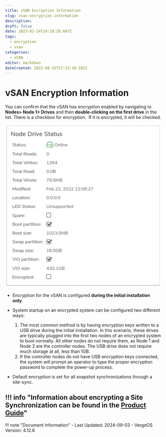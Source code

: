 ```yaml
---
title: vSAN Encryption Information
slug: vsan-encryption-information
description: 
draft: false
date: 2023-01-24T19:18:29.667Z
tags:
  - encryption
  - vsan
categories:
  - vSAN
editor: markdown
dateCreated: 2022-08-25T17:23:10.582Z
---
```


# vSAN Encryption Information

You can confirm that the vSAN has encryption enabled by navigating to **Nodes> Node 1> Drives** and then **double-clicking on the first drive** in the list. There is a checkbox for encryption.  If it is encrypted, it will be checked.

![encryption.png](/public/encryption.png)

- Encryption for the vSAN is configured **during the initial installation only**.

- System startup on an encrypted system can be configured two different ways:

   1.  The most common method is by having encryption keys written to a USB drive during the initial installation. In this scenario, these drives are typically plugged into the first two nodes of an encrypted system to boot normally. All other nodes do not require them, as Node 1 and Node 2 are the controller nodes. The USB drive does not require much storage at all, less than 1GB.
   2.  If the controller nodes do not have USB encryption keys connected, the system will prompt an operator to type the proper encryption password to complete the power-up process.

- Default encryption is set for all snapshot synchronizations through a site-sync.
    
!!! info "Information about encrypting a Site Synchronization can be found in the [Product Guide](/product-guide/backup-dr/sync-configuration)"
---

!!! note "Document Information"
    - Last Updated: 2024-09-03
    - VergeOS Version: 4.12.6
